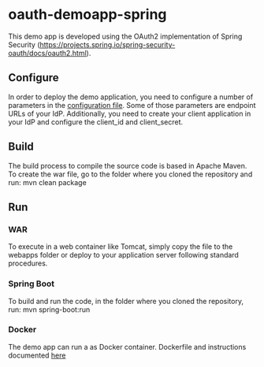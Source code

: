 # oauth-demoapp-spring
This demo app is developed using the OAuth2 implementation of Spring Security (https://projects.spring.io/spring-security-oauth/docs/oauth2.html).

## Configure
In order to deploy the demo application, you need to configure a number of parameters in the [configuration file](src/main/resources/application.properties).
Some of those parameters are endpoint URLs of your IdP.
Additionally, you need to create your client application in your IdP and configure the client_id and client_secret.

## Build
The build process to compile the source code is based in Apache Maven.
To create the war file, go to the folder where you cloned the repository and run:
    mvn clean package

## Run

### WAR
To execute in a web container like Tomcat, simply copy the file to the webapps folder or deploy to your application server following standard procedures.

### Spring Boot
To build and run the code, in the folder where you cloned the repository, run:
    mvn spring-boot:run

### Docker
The demo app can run a as Docker container.
Dockerfile and instructions documented [here](docker/)
